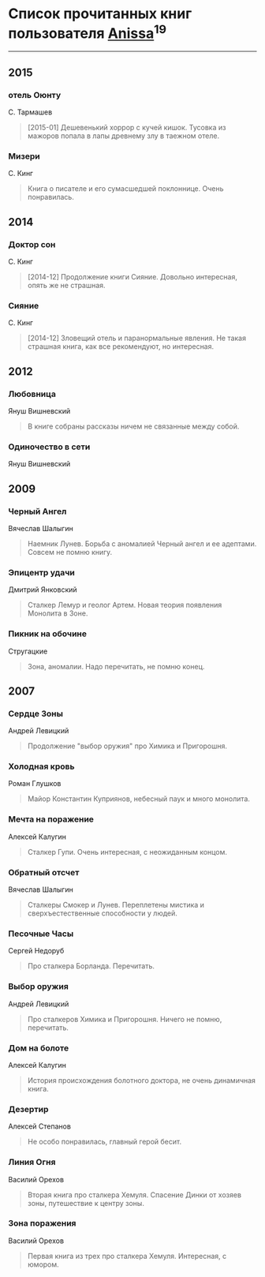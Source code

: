 # Список прочитанных книг пользователя [Anissa](http://vk.com/id109422146)<sup>19</sup>
---

## 2015

### отель Оюнту
С. Тармашев
> [2015-01] Дешевенький хоррор с кучей кишок. Тусовка из мажоров попала в лапы древнему злу в таежном отеле.


### Мизери
С. Кинг
> Книга о писателе и его сумасшедшей поклоннице. Очень понравилась.



## 2014

### Доктор сон
С. Кинг
> [2014-12] Продолжение книги Сияние. Довольно интересная, опять же не страшная.


### Сияние
С. Кинг
> [2014-12] Зловещий отель и паранормальные явления. Не такая страшная книга, как все рекомендуют, но интересная.



## 2012

### Любовница
Януш Вишневский
> В книге собраны рассказы ничем не связанные между собой.


### Одиночество в сети
Януш Вишневский



## 2009

### Черный Ангел
Вячеслав Шалыгин
> Наемник Лунев. Борьба с аномалией Черный ангел и ее адептами. Совсем не помню книгу.


### Эпицентр удачи
Дмитрий Янковский
> Сталкер Лемур и геолог Артем. Новая теория появления Монолита в Зоне.


### Пикник на обочине
Стругацкие
> Зона, аномалии. Надо перечитать, не помню конец.



## 2007

### Сердце Зоны
Андрей Левицкий
> Продолжение "выбор оружия" про Химика и Пригорошня.


### Холодная кровь
Роман Глушков
> Майор Константин Куприянов, небесный паук и много монолита.


### Мечта на поражение
Алексей Калугин
> Сталкер Гупи. Очень интересная, с неожиданным концом.


### Обратный отсчет
Вячеслав Шалыгин
> Сталкеры Смокер и Лунев.  Переплетены мистика и сверхъестественные способности у людей.


### Песочные Часы
Сергей Недоруб
> Про сталкера Борланда. Перечитать.


### Выбор оружия
Андрей Левицкий
> Про сталкеров Химика и Пригорошня. Ничего не помню, перечитать.


### Дом на болоте
Алексей Калугин
> История происхождения болотного доктора, не очень динамичная книга.


### Дезертир
Алексей Степанов
> Не особо понравилась, главный герой бесит.


### Линия Огня
Василий Орехов
> Вторая книга про сталкера Хемуля. Спасение Динки от хозяев зоны, путешествие к центру зоны.


### Зона поражения
Василий Орехов
> Первая книга из трех про сталкера Хемуля. Интересная, с юмором.



